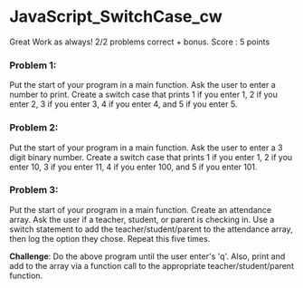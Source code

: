 # JavaScript_SwitchCase_cw

Great Work as always! 2/2 problems correct + bonus. Score : 5 points

### Problem 1:
Put the start of your program in a main function. Ask the user to enter a number to print. Create a switch case that prints 1 if you enter 1, 2 if you enter 2, 3 if you enter 3, 4 if you enter 4, and 5 if you enter 5.

### Problem 2:
Put the start of your program in a main function. Ask the user to enter a 3 digit binary number. Create a switch case that prints 1 if you enter 1, 2 if you enter 10, 3 if you enter 11, 4 if you enter 100, and 5 if you enter 101.

### Problem 3:
Put the start of your program in a main function. Create an attendance array. Ask the user if a teacher, student, or parent is checking in. Use a switch statement to add the teacher/student/parent to the attendance array, then log the option they chose. Repeat this five times.

<strong>Challenge</strong>: Do the above program until the user enter's 'q'. Also, print and add to the array via a function call to the appropriate teacher/student/parent function.
